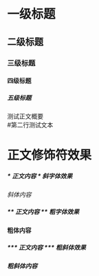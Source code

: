 # 一级标题

## 二级标题

### 三级标题

#### 四级标题

##### 五级标题

测试正文概要<br>
\#第二行测试文本

# 正文修饰符效果

##### \* 正文内容 \* 斜字体效果

*斜体内容*

##### \*\* 正文内容 \*\* 粗字体效果

**粗体内容**

##### \*\*\*  正文内容 \*\*\* 粗斜体效果

***粗斜体内容***




